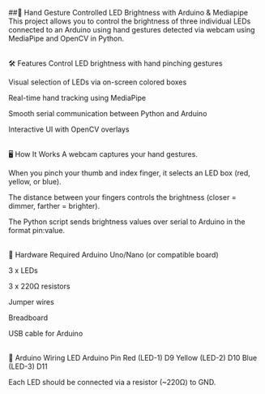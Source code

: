 ##🔦 Hand Gesture Controlled LED Brightness with Arduino & Mediapipe
This project allows you to control the brightness of three individual LEDs connected to an Arduino using hand gestures detected via webcam using MediaPipe and OpenCV in Python.

<br/>
🛠️ Features
Control LED brightness with hand pinching gestures

Visual selection of LEDs via on-screen colored boxes

Real-time hand tracking using MediaPipe

Smooth serial communication between Python and Arduino

Interactive UI with OpenCV overlays

<br/>
🖥️ How It Works
A webcam captures your hand gestures.

When you pinch your thumb and index finger, it selects an LED box (red, yellow, or blue).

The distance between your fingers controls the brightness (closer = dimmer, farther = brighter).

The Python script sends brightness values over serial to Arduino in the format pin:value.

<br/>
🧰 Hardware Required
Arduino Uno/Nano (or compatible board)

3 x LEDs

3 x 220Ω resistors

Jumper wires

Breadboard

USB cable for Arduino

<br/>
🔌 Arduino Wiring
LED	Arduino Pin
Red (LED-1)	D9
Yellow (LED-2)	D10
Blue (LED-3)	D11

Each LED should be connected via a resistor (~220Ω) to GND.

<br/>
